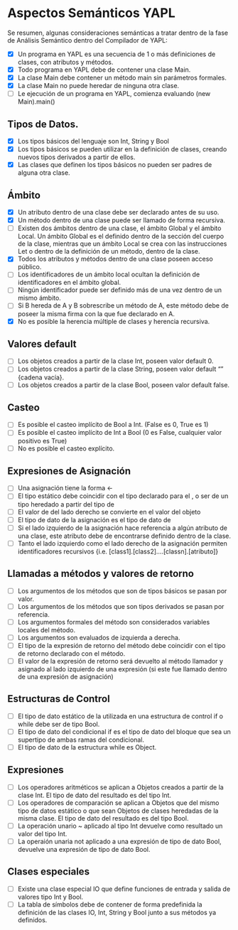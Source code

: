 # Aspectos Semánticos YAPL 

Se  resumen,  algunas  consideraciones  semánticas  a  tratar  dentro  de  la  fase  de  Análisis 
Semántico dentro del Compilador de YAPL: 

- [x] Un programa en YAPL es una secuencia de 1 o más definiciones de clases, con 
atributos y métodos. 
- [x] Todo programa en YAPL debe de contener una clase Main. 
- [x] La clase Main debe contener un método main sin parámetros formales. 
- [x] La clase Main no puede heredar de ninguna otra clase. 
- [ ] Le ejecución de un programa en YAPL, comienza evaluando (new Main).main() 

## Tipos de Datos. 

- [x] Los tipos básicos del lenguaje son Int, String y Bool 
- [x] Los tipos básicos se pueden utilizar en la definición de clases, creando nuevos tipos 
derivados a partir de ellos. 
- [x] Las clases que definen los tipos básicos no pueden ser padres de alguna otra clase. 

## Ámbito 

- [x] Un atributo dentro de una clase debe ser declarado antes de su uso. 
- [x] Un método dentro de una clase puede ser llamado de forma recursiva. 
- [ ] Existen dos ámbitos dentro de una clase, el ámbito Global y el ámbito Local.  Un 
ámbito Global es el definido dentro de la sección del cuerpo de la clase, mientras que 
un ámbito Local se crea con las instrucciones Let o dentro de la definición de un 
método, dentro de la clase. 
- [x] Todos los atributos y métodos dentro de una clase poseen acceso público. 
- [ ] Los identificadores de un ámbito local ocultan la definición de identificadores en el 
ámbito global. 
- [ ] Ningún identificador puede ser definido más de una vez dentro de un mismo ámbito. 
- [ ] Si B hereda de A y B sobrescribe un método de A, este método debe de poseer la 
misma firma con la que fue declarado en A. 
- [x] No es posible la herencia múltiple de clases y herencia recursiva. 

## Valores default 

- [ ] Los objetos creados a partir de la clase Int, poseen valor default 0. 
- [ ] Los objetos creados a partir de la clase String, poseen valor default “” {cadena vacía}. 
- [ ] Los objetos creados a partir de la clase Bool, poseen valor default false. 

## Casteo 

- [ ] Es posible el casteo implícito de Bool a Int. (False es 0, True es 1) 
- [ ] Es posible el casteo implícito de Int a Bool (0 es False, cualquier valor positivo es 
True) 
- [ ] No es posible el casteo explícito. 

## Expresiones de Asignación 

- [ ] Una asignación tiene la forma <id> <- <expr>  
- [ ] El tipo estático <expr> debe coincidir con el tipo declarado para el <id>, o ser de un 
tipo heredado a partir del tipo de <id> 
- [ ] El valor de <expr> del lado derecho se convierte en el valor del objeto <id> 
- [ ] El tipo de dato de la asignación es el tipo de dato de <expr> 
- [ ] Si el lado izquierdo de la asignación hace referencia a algún atributo de una clase, este 
atributo debe de encontrarse definido dentro de la clase. 
- [ ] Tanto el lado izquierdo como el lado derecho de la asignación permiten identificadores 
recursivos {i.e. [class1].[class2]....[classn].[atributo]} 

## Llamadas a métodos y valores de retorno 

- [ ] Los argumentos de los métodos que son de tipos básicos se pasan por valor. 
- [ ] Los argumentos de los métodos que son tipos derivados se pasan por referencia. 
- [ ] Los argumentos formales del método son considerados variables locales del método. 
- [ ] Los argumentos son evaluados de izquierda a derecha. 
- [ ] El  tipo  de  la  expresión  de  retorno  del  método  debe  coincidir  con  el  tipo  de  retorno 
declarado con el método. 
- [ ] El valor de la expresión de retorno será devuelto al método llamador y asignado al lado 
izquierdo de una expresión (si este fue llamado dentro de una expresión de asignación) 

## Estructuras de Control 

- [ ] El tipo de dato estático de la <expr> utilizada en una estructura de control if o while 
debe ser de tipo Bool. 
- [ ] El tipo de dato del condicional if es el tipo de dato del bloque que sea un supertipo de 
ambas ramas del condicional. 
- [ ] El tipo de dato de la estructura while es Object. 

## Expresiones 

- [ ] Los operadores aritméticos se aplican a Objetos creados a partir de la clase Int.  El tipo 
de dato del resultado es del tipo Int. 
- [ ] Los  operadores  de  comparación  se  aplican  a  Objetos  que  del  mismo  tipo  de  datos 
estático o que sean Objetos de clases heredadas de la misma clase. El tipo de dato del 
resultado es del tipo Bool. 
- [ ] La  operación  unario  ~  aplicado  al  tipo  Int  devuelve  como  resultado  un  valor  del  tipo 
Int. 
- [ ] La operaión unaria not aplicado a una expresión de tipo de dato Bool, devuelve una 
expresión de tipo de dato Bool. 

## Clases especiales 

- [ ] Existe una clase especial IO que define funciones de entrada y salida de valores tipo 
Int y Bool. 
- [ ] La tabla de símbolos debe de contener de forma predefinida la definición de las clases 
IO, Int, String y Bool junto a sus métodos ya definidos. 
